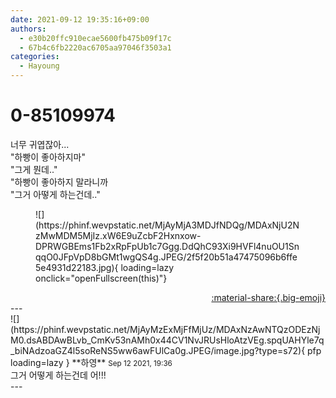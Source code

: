 ```yaml
---
date: 2021-09-12 19:35:16+09:00
authors:
  - e30b20ffc910ecae5600fb475b09f17c
  - 67b4c6fb2220ac6705aa97046f3503a1
categories:
  - Hayoung
---
```


# 0-85109974

<div class="post-container" markdown="1">
<div class="content-container md-sidebar__scrollwrap" markdown="1">

너무 귀엽잖아...<br>"하빵이 좋아하지마"<br>"그게 뭔데.."<br>"하빵이 좋아하지 말라니까<br>"그거 아떻게 하는건데.."
<figure markdown="1">
![](https://phinf.wevpstatic.net/MjAyMjA3MDJfNDQg/MDAxNjU2NzMwMDM5MjIz.xW6E9uZcbF2Hxnxow-DPRWGBEms1Fb2xRpFpUb1c7Ggg.DdQhC93Xi9HVFl4nuOU1SnqqO0JFpVpD8bGMt1wgQS4g.JPEG/2f5f20b51a47475096b6ffe5e4931d22183.jpg){ loading=lazy onclick="openFullscreen(this)"}
</figure>


</div>
</div>

<div style="text-align: right;" markdown="1">
<a href="https://weverse.io/fromis9/fanpost/0-85109974" style="text-align: right;">:material-share:{.big-emoji}</a>
</div>
---

<div class="comments-container md-sidebar__scrollwrap" markdown="1">
<div class="comment" markdown="1">
<div class='id-container' markdown="1">
![](https://phinf.wevpstatic.net/MjAyMzExMjFfMjUz/MDAxNzAwNTQzODEzNjM0.dsABDAwBLvb_CmKv53nAMh0x44CV1NvJRUsHloAtzVEg.spqUAHYle7q_biNAdzoaGZ4l5soReNS5ww6awFUlCa0g.JPEG/image.jpg?type=s72){ pfp loading=lazy }
**<span class="artist">하영</span>** <small>Sep 12 2021, 19:36</small><br>
</div>
<div class='comment-body' markdown="1">
그거 어떻게 하는건데 어!!!
</div>
</div>
</div>
---
